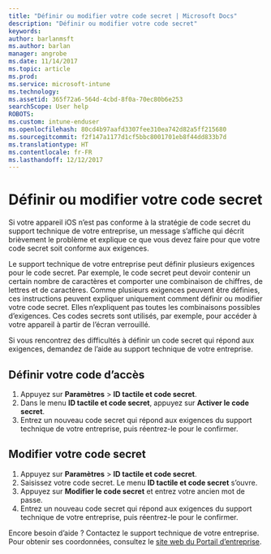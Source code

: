 ```yaml
---
title: "Définir ou modifier votre code secret | Microsoft Docs"
description: "Définir ou modifier votre code secret"
keywords: 
author: barlanmsft
ms.author: barlan
manager: angrobe
ms.date: 11/14/2017
ms.topic: article
ms.prod: 
ms.service: microsoft-intune
ms.technology: 
ms.assetid: 365f72a6-564d-4cbd-8f0a-70ec80b6e253
searchScope: User help
ROBOTS: 
ms.custom: intune-enduser
ms.openlocfilehash: 80cd4b97aafd3307fee310ea742d82a5ff215680
ms.sourcegitcommit: f2f147a1177d1cf5bbc8001701eb8f44dd833b7d
ms.translationtype: HT
ms.contentlocale: fr-FR
ms.lasthandoff: 12/12/2017
---
```

# <a name="set-or-change-your-passcode"></a>Définir ou modifier votre code secret

Si votre appareil iOS n’est pas conforme à la stratégie de code secret du support technique de votre entreprise, un message s’affiche qui décrit brièvement le problème et explique ce que vous devez faire pour que votre code secret soit conforme aux exigences.

Le support technique de votre entreprise peut définir plusieurs exigences pour le code secret. Par exemple, le code secret peut devoir contenir un certain nombre de caractères et comporter une combinaison de chiffres, de lettres et de caractères. Comme plusieurs exigences peuvent être définies, ces instructions peuvent expliquer uniquement comment définir ou modifier votre code secret. Elles n’expliquent pas toutes les combinaisons possibles d’exigences. Ces codes secrets sont utilisés, par exemple, pour accéder à votre appareil à partir de l’écran verrouillé.

Si vous rencontrez des difficultés à définir un code secret qui répond aux exigences, demandez de l’aide au support technique de votre entreprise.

## <a name="set-your-passcode"></a>Définir votre code d’accès

1. Appuyez sur **Paramètres** > **ID tactile et code secret**.
2. Dans le menu **ID tactile et code secret**, appuyez sur **Activer le code secret**.
3. Entrez un nouveau code secret qui répond aux exigences du support technique de votre entreprise, puis réentrez-le pour le confirmer.

## <a name="change-your-passcode"></a>Modifier votre code secret

1. Appuyez sur **Paramètres** > **ID tactile et code secret**.
2. Saisissez votre code secret. Le menu **ID tactile et code secret** s’ouvre.
2. Appuyez sur **Modifier le code secret** et entrez votre ancien mot de passe.
3. Entrez un nouveau code secret qui répond aux exigences du support technique de votre entreprise, puis réentrez-le pour le confirmer.

Encore besoin d’aide ? Contactez le support technique de votre entreprise. Pour obtenir ses coordonnées, consultez le [site web du Portail d’entreprise](https://portal.manage.microsoft.com#HelpDeskDialog).
